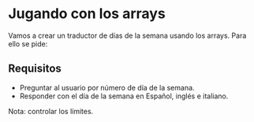 # Jugando con los arrays

Vamos a crear un traductor de días de la semana usando los arrays. Para ello se pide:

## Requisitos

- Preguntar al usuario por número de día de la semana.
- Responder con el día de la semana en Español, inglés e italiano.

Nota: controlar los límites.
